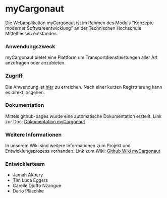# myCargonaut 
Die Webapplikation myCargonaut ist im Rahmen des Moduls "Konzepte moderner Softwareentwicklung" an der Technischen Hochschule Mittelhessen entstanden. 

### Anwendungszweck
myCargonaut bietet eine Plattform um Transportdienstleistungen aller Art anzufragen oder anzubieten. 

### Zugriff
Die Anwendung ist [hier](mycargonaut-2e064.web.app) zu erreichen. Nach einer kurzen Registrierung kann es direkt losgehen.

### Dokumentation
Mittels github-pages wurde eine automatische Dokumentation erstellt. Link zur Doc: [Dokumentation myCargonaut](https://jakb27.github.io/myCargonaut/)

### Weitere Informationen
In unserem Wiki sind weitere Informationen zum Projekt und Entwicklungsprozess vorhanden. Link zum Wiki: [Github Wiki myCargonaut](https://github.com/jakb27/myCargonaut/wiki)

### Entwicklerteam
- Jamah Akbary
- Tim Luca Eggers
- Carelle Djuffo Nzangue
- Dario Pläschke
